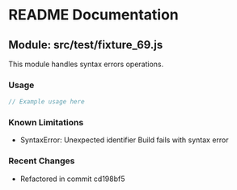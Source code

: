 # README Documentation

## Module: src/test/fixture_69.js

This module handles syntax errors operations.

### Usage

```javascript
// Example usage here
```

### Known Limitations

- SyntaxError: Unexpected identifier Build fails with syntax error

### Recent Changes

- Refactored in commit cd198bf5
